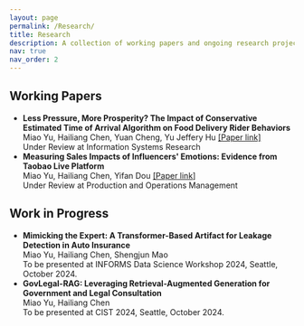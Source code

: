 ```yaml
---
layout: page
permalink: /Research/
title: Research
description: A collection of working papers and ongoing research projects.
nav: true
nav_order: 2
---
```

<!-- _pages/research.md -->

<!-- Working Papers Section -->

<div class="working-papers">
  <h2>Working Papers</h2>
  <ul>
    <li>
      <strong>Less Pressure, More Prosperity? The Impact of Conservative Estimated Time of Arrival Algorithm on Food Delivery Rider Behaviors</strong><br>
      Miao Yu, Hailiang Chen, Yuan Cheng, Yu Jeffery Hu 
      <a href="https://papers.ssrn.com/sol3/papers.cfm?abstract_id=4631152" target="_blank">[Paper link]</a><br>
      Under Review at Information Systems Research
    </li>
    <li>
      <strong>Measuring Sales Impacts of Influencers' Emotions: Evidence from Taobao Live Platform</strong><br>
      Miao Yu, Hailiang Chen, Yifan Dou 
      <a href="https://papers.ssrn.com/sol3/papers.cfm?abstract_id=4141860" target="_blank"> [Paper link]</a><br>
      Under Review at Production and Operations Management
    </li>
  </ul>
</div>

<!-- Work in Progress Section -->

<div class="work-in-progress">
  <h2>Work in Progress</h2>
  <ul>
    <li>
      <strong>Mimicking the Expert: A Transformer-Based Artifact for Leakage Detection in Auto Insurance</strong><br>
      Miao Yu, Hailiang Chen, Shengjun Mao <br>
      To be presented at INFORMS Data Science Workshop 2024, Seattle, October 2024.
    </li>
    <li>
      <strong>GovLegal-RAG: Leveraging Retrieval-Augmented Generation for Government and Legal Consultation</strong><br>
      Miao Yu, Hailiang Chen <br>
      To be presented at CIST 2024, Seattle, October 2024.
    </li>
  </ul>
</div>
